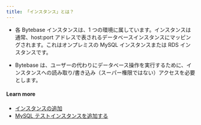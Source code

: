 ```yaml
---
title: 「インスタンス」とは？
---
```


- 各 Bytebase インスタンスは、1 つの環境に属しています。インスタンスは通常、host:port アドレスで表されるデータベースインスタンスにマッピングされます。これはオンプレミスの MySQL インスタンスまたは RDS インスタンスです。

- Bytebase は、ユーザーの代わりにデータベース操作を実行するために、インスタンスへの読み取り/書き込み（スーパー権限ではない）アクセスを必要とします。

#### Learn more

- [インスタンスの追加](https://www.bytebase.com/docs/get-started/step-by-step/add-an-instance)
- [MySQL テストインスタンスを追加する](https://www.bytebase.com/docs/tutorials/local-mysql-instance)
